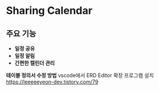 # Sharing Calendar
## 주요 기능
- **일정 공유**
- **일정 알림**
- **간편한 캘린더 관리**

**테이블 정의서 수정 방법**
vscode에서 ERD Editor 확장 프로그램 설치
https://leeeeeyeon-dev.tistory.com/79
